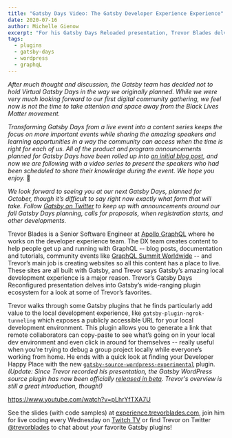 ```yaml
---
title: "Gatsby Days Video: The Gatsby Developer Experience Experience"
date: 2020-07-16
author: Michelle Gienow
excerpt: "For his Gatsby Days Reloaded presentation, Trevor Blades delves into Gatsby’s wide-ranging plugin ecosystem for a look at some of his personal favorites: plugins that particularly enhance the local development experience."
tags:
  - plugins
  - gatsby-days
  - wordpress
  - graphqL
---
```


_After much thought and discussion, the Gatsby team has decided not to hold Virtual Gatsby Days in the way we originally planned. While we were very much looking forward to our first digital community gathering, we feel now is not the time to take attention and space away from the Black Lives Matter movement._

_Transforming Gatsby Days from a live event into a content series keeps the focus on more important events while sharing the amazing speakers and learning opportunities in a way the community can access when the time is right for each of us. All of the product and program announcements planned for Gatsby Days have been rolled up into [an initial blog post](/blog/2020-06-23-Reconfiguring-Gatsby-Days/), and now we are following with a video series to present the speakers who had been scheduled to share their knowledge during the event. We hope you enjoy._ 💜

_We look forward to seeing you at our next Gatsby Days, planned for October, though it’s difficult to say right now exactly what form that will take. Follow [Gatsby on Twitter](https://twitter.com/gatsbyjs) to keep up with announcements around our fall Gatsby Days planning, calls for proposals, when registration starts, and other developments._

Trevor Blades is a Senior Software Engineer at [Apollo GraphQL](https://www.apollographql.com/) where he works on the developer experience team. The DX team creates content to help people get up and running with GraphQL -- blog posts, documentation and tutorials, community events like [GraphQL Summit Worldwide](https://summit.graphql.com/) -- and Trevor’s main job is creating websites so all this content has a place to live. These sites are all built with Gatsby, and Trevor says Gatsby’s amazing local development experience is a major reason. Trevor’s Gatsby Days Reconfigured presentation delves into Gatsby’s wide-ranging plugin ecosystem for a look at some of Trevor’s favorites.

Trevor walks through some Gatsby plugins that he finds particularly add value to the local development experience, like `gatsby-plugin-ngrok-tunneling` which exposes a publicly accessible URL for your local development environment. This plugin allows you to generate a link that remote collaborators can copy-paste to see what’s going on in your local dev environment and even click in around for themselves -- really useful when you’re trying to debug a group project locally while everyone’s working from home. He ends with a quick look at finding your Developer Happy Place with the new [`gatsby-source-wordpress-experimental`](https://www.gatsbyjs.org/packages/gatsby-source-wordpress/) plugin. _(Update: Since Trevor recorded his presentation, the Gatsby WordPress source plugin has now been officially [released in beta](https://www.gatsbyjs.org/blog/2020-07-07-wordpress-source-beta/). Trevor's overview is still a great introduction, though!)_

https://www.youtube.com/watch?v=pLhrYfTXA7U

See the slides (with code samples) at [experience.trevorblades.com](https://experience.trevorblades.com/#0), join him for live coding every Wednesday on [Twitch TV](http://twitch.tv/trevorblades) or find Trevor on Twitter [@trevorblades](https://twitter.com/trevorblades?lang=en) to chat about _your_ favorite Gatsby plugins!
